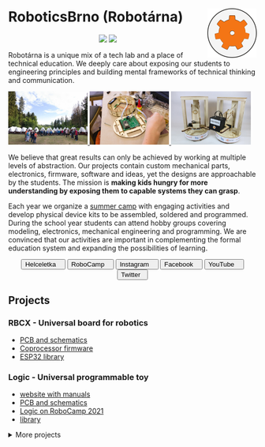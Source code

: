 # RoboticsBrno (Robotárna) <a href="https://helceletka.cz/robotarna/"><img align="right" src="https://raw.githubusercontent.com/RoboticsBrno/.github/main/img/ozubeni-okraje.png" width="100" /></a>

<div align="center">
<a href = "https://github.com/RoboticsBrno/.github/blob/main/profile/README.cs.md"><img src="https://img.shields.io/badge/lang-cs-green.svg"></a>
<a href="https://hits.seeyoufarm.com"><img src="https://hits.seeyoufarm.com/api/count/incr/badge.svg?url=https%3A%2F%2Fgithub.com%2FRoboticsBrno&count_bg=%2379C83D&title_bg=%23555555&icon=github.svg&icon_color=%23E7E7E7&title=views&edge_flat=true"/></a>
</div>

Robotárna is a unique mix of a tech lab and a place of technical education.
We deeply care about exposing our students to engineering principles and building mental frameworks of technical thinking and communication.

<div>
	<a href="https://robotickytabor.cz/" target="_blank">
		<img src="https://raw.githubusercontent.com/RoboticsBrno/.github/main/img/0091.jpg" width="32%" />
	</a>
	<a href="https://robotka.robotickytabor.cz/" target="_blank">
	<img src="https://raw.githubusercontent.com/RoboticsBrno/.github/main/img/0042.jpg" width="32%" />
	</a>
	<a href="https://roboruka.robotickytabor.cz/" target="_blank">
		<img src="https://raw.githubusercontent.com/RoboticsBrno/.github/main/img/roboruka.jpg" width="32%" />
	</a>
</div>

We believe that great results can only be achieved by working at multiple levels of abstraction.
Our projects contain custom mechanical parts, electronics, firmware, software and ideas, yet the designs are approachable by the students.
The mission is **making kids hungry for more understanding by exposing them to capable systems they can grasp**.


Each year we organize a [summer camp](https://robotickytabor.cz/) with engaging activities and develop physical device kits to be assembled, soldered and programmed.
During the school year students can attend hobby groups covering modeling, electronics, mechanical engineering and programming.
We are convinced that our activities are important in complementing the formal education system and expanding the possibilities of learning.

<div align="center">
<a href="https://helceletka.cz/robotarna/"><button>Helceletka&nbsp;&nbsp;&nbsp;</button></a>
<a href="https://robotickytabor.cz/"><button>RoboCamp&nbsp;&nbsp;&nbsp;</button></a>
<a href="https://www.instagram.com/_robotarna_/"><button>Instagram&nbsp;&nbsp;&nbsp;</button></a>
<a href="https://www.facebook.com/robotarna"><button>Facebook&nbsp;&nbsp;&nbsp;</button></a>
<a href="https://www.youtube.com/@robotikabrno-robotarnaasps2392"><button>YouTube&nbsp;&nbsp;&nbsp;</button></a>
<a href="https://twitter.com/RobotikaBrno"><button>Twitter&nbsp;&nbsp;</button></a>

</div>

## Projects


### RBCX - Universal board for robotics
- [PCB and schematics](https://github.com/RoboticsBrno/RB3204-RBCX)
- [Coprocessor firmware](https://github.com/RoboticsBrno/RB3204-RBCX-coproc-comm)
- [ESP32 library](https://github.com/RoboticsBrno/RB3204-RBCX-library)

### Logic - Universal programmable toy
- [website with manuals](https://logic.robotickytabor.cz/)
- [PCB and schematics](https://github.com/RoboticsBrno/RB3205-Logic)
- [Logic on RoboCamp 2021](https://2021.robotickytabor.cz/logic)
- [library](https://github.com/RoboticsBrno/Logic_library)

<details >
  <summary>More projects</summary>

### Robotka - Robot building kit for RoboCamp
- [website with manuals](https://robotka.robotickytabor.cz/)
- [library](https://github.com/RoboticsBrno/RB3204-RBCX-Robotka-library/tree/master)
- [code examples](https://github.com/RoboticsBrno/robotka-examples)

### RoboRuka - Robotic arm for RoboCamp
- [website with manuals](https://roboruka.robotickytabor.cz/)
- [library](https://github.com/RoboticsBrno/RB3201-RBControl-Roboruka-library)
- [code examples](https://github.com/RoboticsBrno/roboruka-examples)

### Semafor - Traffic light gadget for outdoor games
- [PCB and FW](https://github.com/RoboticsBrno/semafor)

### MicroJuice - Power supply extension for MicroBit
- [MicroBit manuals for RoboCamp 2022](https://2022.robotickytabor.cz/microbit/)
- [PCB and schematics](https://github.com/RoboticsBrno/RB0010-Microjuice)

### ALKS - Arduino learning kit starter
- [PCB and schematics](https://github.com/RoboticsBrno/ArduinoLearningKitStarter)
- [library](https://github.com/RoboticsBrno/ArduinoLearningKitStarter-library)
- [manual](https://github.com/RoboticsBrno/ArduinoLearningKitStarter/wiki)

### RBGridUI - Grid-based UI for ESP32
- [UI designer web app](https://roboticsbrno.github.io/Esp32-RBGridUI-Designer)
- [RBGridUI - library](https://github.com/RoboticsBrno/Esp32-RBGridUI)
- [RBController Android app](https://play.google.com/store/apps/details?id=com.tassadar.rbcontroller)
</details>